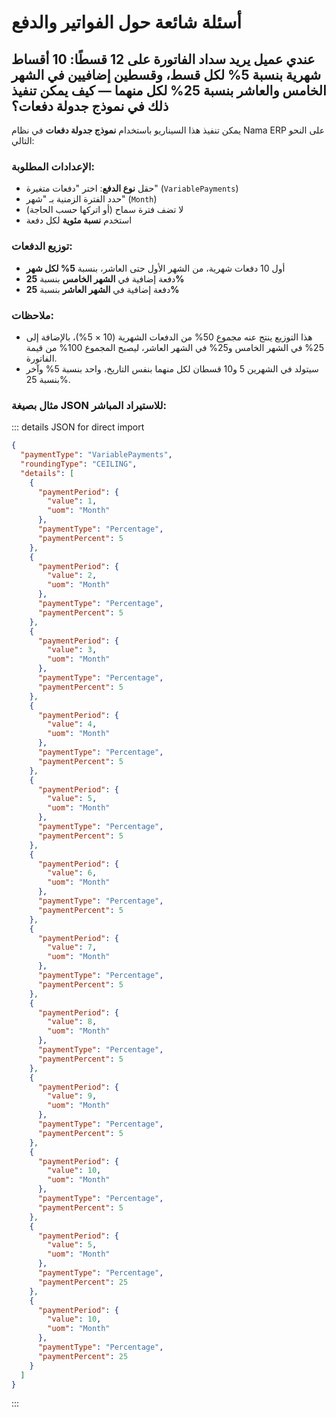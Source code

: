 <rtl>

# أسئلة شائعة حول الفواتير والدفع

## عندي عميل يريد سداد الفاتورة على 12 قسطًا: 10 أقساط شهرية بنسبة 5% لكل قسط، وقسطين إضافيين في الشهر الخامس والعاشر بنسبة 25% لكل منهما — كيف يمكن تنفيذ ذلك في نموذج جدولة دفعات؟

يمكن تنفيذ هذا السيناريو باستخدام **نموذج جدولة دفعات** في نظام Nama ERP على النحو التالي:

### الإعدادات المطلوبة:

* حقل **نوع الدفع**: اختر "دفعات متغيرة" (`VariablePayments`)
* حدد الفترة الزمنية بـ "شهر" (`Month`)
* لا تضف فترة سماح (أو اتركها حسب الحاجة)
* استخدم **نسبة مئوية** لكل دفعة

### توزيع الدفعات:

* أول 10 دفعات شهرية، من الشهر الأول حتى العاشر، بنسبة **5% لكل شهر**
* دفعة إضافية في **الشهر الخامس** بنسبة **25%**
* دفعة إضافية في **الشهر العاشر** بنسبة **25%**

### ملاحظات:

* هذا التوزيع ينتج عنه مجموع 50% من الدفعات الشهرية (10 × 5%)، بالإضافة إلى 25% في الشهر الخامس و25% في الشهر العاشر، ليصبح المجموع 100% من قيمة الفاتورة.
* سيتولد في الشهرين 5 و10 قسطان لكل منهما بنفس التاريخ، واحد بنسبة 5% وآخر بنسبة 25%.

### مثال بصيغة JSON للاستيراد المباشر:

::: details JSON for direct import

```json
{
  "paymentType": "VariablePayments",
  "roundingType": "CEILING",
  "details": [
    {
      "paymentPeriod": {
        "value": 1,
        "uom": "Month"
      },
      "paymentType": "Percentage",
      "paymentPercent": 5
    },
    {
      "paymentPeriod": {
        "value": 2,
        "uom": "Month"
      },
      "paymentType": "Percentage",
      "paymentPercent": 5
    },
    {
      "paymentPeriod": {
        "value": 3,
        "uom": "Month"
      },
      "paymentType": "Percentage",
      "paymentPercent": 5
    },
    {
      "paymentPeriod": {
        "value": 4,
        "uom": "Month"
      },
      "paymentType": "Percentage",
      "paymentPercent": 5
    },
    {
      "paymentPeriod": {
        "value": 5,
        "uom": "Month"
      },
      "paymentType": "Percentage",
      "paymentPercent": 5
    },
    {
      "paymentPeriod": {
        "value": 6,
        "uom": "Month"
      },
      "paymentType": "Percentage",
      "paymentPercent": 5
    },
    {
      "paymentPeriod": {
        "value": 7,
        "uom": "Month"
      },
      "paymentType": "Percentage",
      "paymentPercent": 5
    },
    {
      "paymentPeriod": {
        "value": 8,
        "uom": "Month"
      },
      "paymentType": "Percentage",
      "paymentPercent": 5
    },
    {
      "paymentPeriod": {
        "value": 9,
        "uom": "Month"
      },
      "paymentType": "Percentage",
      "paymentPercent": 5
    },
    {
      "paymentPeriod": {
        "value": 10,
        "uom": "Month"
      },
      "paymentType": "Percentage",
      "paymentPercent": 5
    },
    {
      "paymentPeriod": {
        "value": 5,
        "uom": "Month"
      },
      "paymentType": "Percentage",
      "paymentPercent": 25
    },
    {
      "paymentPeriod": {
        "value": 10,
        "uom": "Month"
      },
      "paymentType": "Percentage",
      "paymentPercent": 25
    }
  ]
}
```

:::

</rtl>
